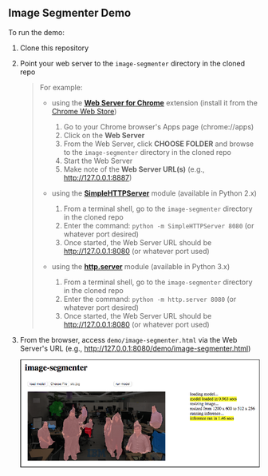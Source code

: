 ## Image Segmenter Demo

To run the demo:

1. Clone this repository

1. Point your web server to the `image-segmenter` directory in the cloned repo

    > For example:  
    > - using the **[Web Server for Chrome](https://github.com/kzahel/web-server-chrome)** extension (install it from the [Chrome Web Store](https://chrome.google.com/webstore/detail/web-server-for-chrome/ofhbbkphhbklhfoeikjpcbhemlocgigb))
    >   
    >   1. Go to your Chrome browser's Apps page (chrome://apps)
    >   1. Click on the **Web Server**
    >   1. From the Web Server, click **CHOOSE FOLDER** and browse to the `image-segmenter` directory in the cloned repo
    >   1. Start the Web Server
    >   1. Make note of the **Web Server URL(s)** (e.g., http://127.0.0.1:8887)
    >   
    > - using the **[SimpleHTTPServer](https://docs.python.org/2/library/simplehttpserver.html)** module (available in Python 2.x)
    >   
    >   1. From a terminal shell, go to the `image-segmenter` directory in the cloned repo
    >   1. Enter the command: `python -m SimpleHTTPServer 8080` (or whatever port desired)
    >   1. Once started, the Web Server URL should be http://127.0.0.1:8080 (or whatever port used)
    >   
    > - using the **[http.server](https://docs.python.org/3/library/http.server.html)** module (available in Python 3.x)
    >   
    >   1. From a terminal shell, go to the `image-segmenter` directory in the cloned repo
    >   1. Enter the command: `python -m http.server 8080` (or whatever port desired)
    >   1. Once started, the Web Server URL should be http://127.0.0.1:8080 (or whatever port used)
    >   

1. From the browser, access `demo/image-segmenter.html` via the Web Server's URL (e.g., http://127.0.0.1:8080/demo/image-segmenter.html)

    ![screenshot](image-segmenter-screenshot.png)

